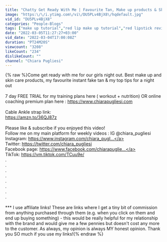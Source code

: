 ```yaml
---
title: "Chatty Get Ready With Me | Favourite Tan, Make up products & Skin Care"
image: "https:\/\/i.ytimg.com\/vi\/DU5PLv4BjX8\/hqdefault.jpg"
vid_id: "DU5PLv4BjX8"
categories: "People-Blogs"
tags: ["make up tutorial","red lip make up tutorial","red lipstick review"]
date: "2022-03-05T11:27:27+03:00"
vid_date: "2022-03-04T17:00:08Z"
duration: "PT24M20S"
viewcount: "3208"
likeCount: "234"
dislikeCount: ""
channel: "Chiara Pugliesi"
---
```

{% raw %}Come get ready with me for our girls night out. Best make up and skin care products, my favourite instant fake tan &amp; my top tips for a night out<br /><br />7 day FREE TRIAL for my training plans here ( workout + nutrition) OR online coaching premium plan here : <a rel="nofollow" target="blank" href="https://www.chiarapugliesi.com">https://www.chiarapugliesi.com</a><br /><br />Cable Ankle strap link:<br /><a rel="nofollow" target="blank" href="https://amzn.to/36QJ87z">https://amzn.to/36QJ87z</a>  <br /> <br />Please like &amp; subscribe if you enjoyed this video!<br />Follow me on my main platform for weekly videos : IG @chiara_pugliesi<br />Instagram: <a rel="nofollow" target="blank" href="https://www.instagram.com/chiara_pugl​...">https://www.instagram.com/chiara_pugl​...</a> <br />Twitter: <a rel="nofollow" target="blank" href="https://twitter.com/chiara_pugliesi​">https://twitter.com/chiara_pugliesi​</a> <br />Facebook page: <a rel="nofollow" target="blank" href="https://www.facebook.com/chiarapuglie​...">https://www.facebook.com/chiarapuglie​...</a> <br />TikTok: <a rel="nofollow" target="blank" href="https://vm.tiktok.com/TCuu9e/​">https://vm.tiktok.com/TCuu9e/​</a><br />.<br />.<br />.<br />.<br />.<br />.<br />.<br />.<br /><br />*** I use affiliate links! These are links where I get a tiny bit of commission from anything purchased through them (e.g. when you click on them and end up buying something) - this would be really helpful for my relationship with the brand and would give me a few pennies but doesn't cost any more to the customer. As always, my opinion is always MY honest opinion. Thank you SO much if you use my links!{% endraw %}
